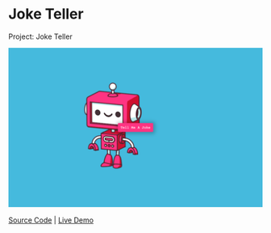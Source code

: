 # Joke Teller

Project: Joke Teller

![cover](cover.png)

[Source Code](./README.md) | [Live Demo](https://josephgattuso.github.io/js-projects/joke-teller/index)
